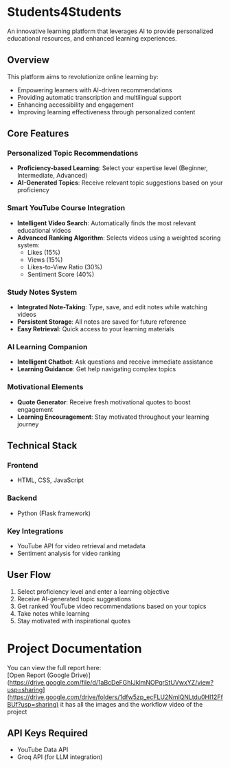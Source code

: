 # Students4Students

An innovative learning platform that leverages AI to provide personalized educational resources, and enhanced learning experiences.

## Overview

This platform aims to revolutionize online learning by:
- Empowering learners with AI-driven recommendations
- Providing automatic transcription and multilingual support
- Enhancing accessibility and engagement
- Improving learning effectiveness through personalized content

## Core Features

### Personalized Topic Recommendations
- **Proficiency-based Learning**: Select your expertise level (Beginner, Intermediate, Advanced)
- **AI-Generated Topics**: Receive relevant topic suggestions based on your proficiency

### Smart YouTube Course Integration
- **Intelligent Video Search**: Automatically finds the most relevant educational videos
- **Advanced Ranking Algorithm**: Selects videos using a weighted scoring system:
  - Likes (15%)
  - Views (15%)
  - Likes-to-View Ratio (30%)
  - Sentiment Score (40%)

### Study Notes System
- **Integrated Note-Taking**: Type, save, and edit notes while watching videos
- **Persistent Storage**: All notes are saved for future reference
- **Easy Retrieval**: Quick access to your learning materials

### AI Learning Companion
- **Intelligent Chatbot**: Ask questions and receive immediate assistance
- **Learning Guidance**: Get help navigating complex topics

### Motivational Elements
- **Quote Generator**: Receive fresh motivational quotes to boost engagement
- **Learning Encouragement**: Stay motivated throughout your learning journey

## Technical Stack

### Frontend
- HTML, CSS, JavaScript

### Backend
- Python (Flask framework)

### Key Integrations
- YouTube API for video retrieval and metadata
- Sentiment analysis for video ranking

## User Flow

1. Select proficiency level and enter a learning objective
2. Receive AI-generated topic suggestions
3. Get ranked YouTube video recommendations based on your topics
4. Take notes while learning
5. Stay motivated with inspirational quotes


# Project Documentation

You can view the full report here:  
[Open Report (Google Drive)](https://drive.google.com/file/d/1aBcDeFGhIJklmNOPqrStUVwxYZ/view?usp=sharing](https://drive.google.com/drive/folders/1dfw5zp_ecFLU2NmlQNLtdu0HI12FfBUf?usp=sharing)
it has all the images and the workflow video of the project


## API Keys Required

- YouTube Data API
- Groq API (for LLM integration)

